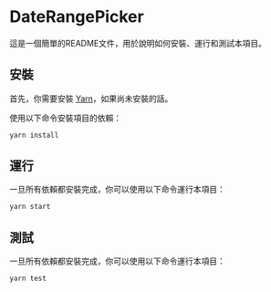 # DateRangePicker 

這是一個簡單的README文件，用於說明如何安裝、運行和測試本項目。

## 安裝

首先，你需要安裝 [Yarn](https://classic.yarnpkg.com/en/docs/install/)，如果尚未安裝的話。

使用以下命令安裝項目的依賴：

```bash
yarn install
```

## 運行
一旦所有依賴都安裝完成，你可以使用以下命令運行本項目：

```bash
yarn start
```

## 測試
一旦所有依賴都安裝完成，你可以使用以下命令運行本項目：

```bash
yarn test
```